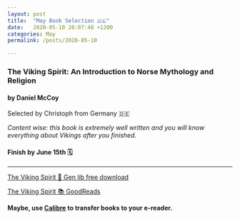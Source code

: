 ```yaml
---
layout: post
title:  "May Book Selection 🇩🇪"
date:   2020-05-10 20:07:48 +1200
categories: May
permalink: /posts/2020-05-10

---
```


### The Viking Spirit: An Introduction to Norse Mythology and Religion
#### by Daniel McCoy


Selected by Christoph from Germany 🇩🇪

*Content wise: this book is extremely well written and you will know everything about Vikings after you finished.*

#### Finish by June 15th 🗓️
---

[The Viking Spirit 🔗 Gen lib free download](https://libgen.is/book/index.php?md5=47A9AC359DC8308BB7ED484F87652338)

[The Viking Spirit 📚 GoodReads](https://www.goodreads.com/book/show/30359031-the-viking-spirit)

**Maybe, use [Calibre](https://calibre-ebook.com/) to transfer books to your e-reader.**


